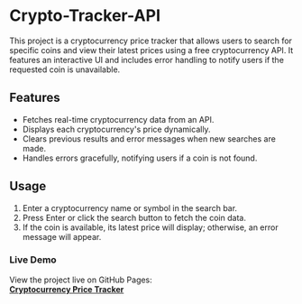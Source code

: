 # Crypto-Tracker-API

This project is a cryptocurrency price tracker that allows users to search for specific coins and view their latest prices using a free cryptocurrency API. It features an interactive UI and includes error handling to notify users if the requested coin is unavailable.

## Features

- Fetches real-time cryptocurrency data from an API.
- Displays each cryptocurrency's price dynamically.
- Clears previous results and error messages when new searches are made.
- Handles errors gracefully, notifying users if a coin is not found.

## Usage

1. Enter a cryptocurrency name or symbol in the search bar.
2. Press Enter or click the search button to fetch the coin data.
3. If the coin is available, its latest price will display; otherwise, an error message will appear.

### Live Demo

View the project live on GitHub Pages:  
**[Cryptocurrency Price Tracker](https://mwheeler2244.github.io/Crypto-Tracker-API/)**
